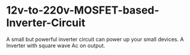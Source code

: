 # 12v-to-220v-MOSFET-based-Inverter-Circuit
A small but powerful inverter circuit can power up your small devices. A Inverter with square wave Ac on output.
